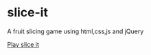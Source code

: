 # slice-it
A fruit slicing game using html,css,js and jQuery

[Play slice it](https://sourybunny.github.io/slice-it/)

